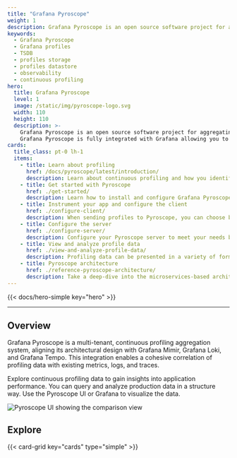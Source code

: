 ```yaml
---
title: "Grafana Pyroscope"
weight: 1
description: Grafana Pyroscope is an open source software project for aggregating continuous profiling data.
keywords:
  - Grafana Pyroscope
  - Grafana profiles
  - TSDB
  - profiles storage
  - profiles datastore
  - observability
  - continuous profiling
hero:
  title: Grafana Pyroscope
  level: 1
  image: /static/img/pyroscope-logo.svg
  width: 110
  height: 110
  description: >-
    Grafana Pyroscope is an open source software project for aggregating continuous profiling data. Continuous profiling is an observability signal that allows you to understand your workload's resources usage down to the source code line number.
    Grafana Pyroscope is fully integrated with Grafana allowing you to correlate with other observability signals, like metrics, logs, and traces.
cards:
  title_class: pt-0 lh-1
  items:
    - title: Learn about profiling
      href: /docs/pyroscope/latest/introduction/
      description: Learn about continuous profiling and how you identify performance bottlenecks and optimize your applications. After an application is profiled, you can start with system-wide observability and drill down to actionable code-level insights.
    - title: Get started with Pyroscope
      href: ./get-started/
      description: Learn how to install and configure Grafana Pyroscope with several examples.
    - title: Instrument your app and configure the client
      href: ./configure-client/
      description: When sending profiles to Pyroscope, you can choose between SDK instrumentation and auto-instrumentation using Grafana Alloy. This document explains these two techniques and guide you when to choose each one.
    - title: Configure the server
      href: ./configure-server/
      description: Configure your Pyroscope server to meet your needs by setting disk storage, tenant IDs, memberlist, proxies, shuffle sharding, and more. You can also use the server HTTP API.
    - title: View and analyze profile data
      href: ./view-and-analyze-profile-data/
      description: Profiling data can be presented in a variety of formats presents, including flame graphs, tables, as well as charts and graphs. Flame graphs visualize call relationships and identify hot spots. Tables let you view detailed statistics for specific functions or time periods. Charts and graphs help you analyze trends and compare performance across different metrics.
    - title: Pyroscope architecture
      href: ./reference-pyroscope-architecture/
      description: Take a deep-dive into the microservices-based architecture to learn about deployment modes, components (microservices), and more. The system has multiple horizontally scalable microservices that can run separately and in parallel.
---
```


{{< docs/hero-simple key="hero" >}}

---

## Overview

Grafana Pyroscope is a multi-tenant, continuous profiling aggregation system, aligning its architectural design with Grafana Mimir, Grafana Loki, and Grafana Tempo.
This integration enables a cohesive correlation of profiling data with existing metrics, logs, and traces.

Explore continuous profiling data to gain insights into application performance.
You can query and analyze production data in a structure way.
Use the Pyroscope UI or Grafana to visualize the data.

<!--video style="border-radius: 1%; width: 75%; display: block; margin-left: auto; margin-right: auto;" autoplay loop>
  <source src="ui.webm" type="video/webm">
</video-->
![Pyroscope UI showing the comparison view](/media/docs/pyroscope/screenshot-pyroscope-comp-view.png)

## Explore

{{< card-grid key="cards" type="simple" >}}

